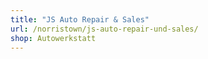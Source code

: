 ```yaml
---
title: "JS Auto Repair & Sales"
url: /norristown/js-auto-repair-und-sales/
shop: Autowerkstatt
---
```

